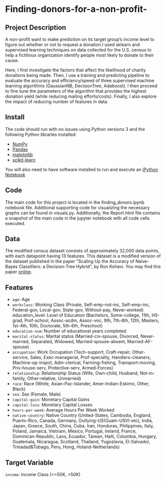 # Finding-donors-for-a-non-profit-

## Project Description

A non-profit want to make prediction on its target group’s income level to figure out whether or not to request a donation.I used sklearn and supervised learning techniques on data collected for the U.S. census to help a fictitious organization identify people most likely to donate to their cause.

Here, I first investigate the factors that affect the likelihood of charity donations being made. Then, I use a training and predicting pipeline to evaluate the accuracy and efficiency/speed of three supervised machine learning algorithms (GaussianNB, DecisionTree, Adaboost). I then proceed to fine tune the parameters of the algorithm that provides the highest donation yield (while reducing mailing efforts/costs). Finally, I also explore the impact of reducing number of features in data.

## Install

The code should run with no issues using Python versions 3 and the following Python libraries installed:

* [NumPy](http://www.numpy.org/)
* [Pandas](http://pandas.pydata.org/)
* [matplotlib](https://matplotlib.org/)
* [scikit-learn](https://scikit-learn.org/stable/)

You will also need to have software installed to run and execute an [iPython Notebook](http://ipython.org/notebook.html)

## Code

The main code for this project is located in the finding_donors.ipynb notebook file. Additional supporting code for visualizing the necessary graphs can be found in visuals.py. Additionally, the Report.html file contains a snapshot of the main code in the jupyter notebook with all code cells executed.

## Data

The modified census dataset consists of approximately 32,000 data points, with each datapoint having 13 features. This dataset is a modified version of the dataset published in the paper "Scaling Up the Accuracy of Naive-Bayes Classifiers: a Decision-Tree Hybrid", by Ron Kohavi. You may find this paper [online](https://www.aaai.org/Papers/KDD/1996/KDD96-033.pdf).

## Features

* `age`: Age
* `workclass`: Working Class (Private, Self-emp-not-inc, Self-emp-inc, Federal-gov, Local-gov, State-gov, Without-pay, Never-worked)
education_level: Level of Education (Bachelors, Some-college, 11th, HS-grad, Prof-school, Assoc-acdm, Assoc-voc, 9th, 7th-8th, 12th, Masters, 1st-4th, 10th, Doctorate, 5th-6th, Preschool)
* `education-num`: Number of educational years completed
* `marital-status`: Marital status (Married-civ-spouse, Divorced, Never-married, Separated, Widowed, Married-spouse-absent, Married-AF-spouse)
* `occupation`: Work Occupation (Tech-support, Craft-repair, Other-service, Sales, Exec-managerial, Prof-specialty, Handlers-cleaners, Machine-op-inspct, Adm-clerical, Farming-fishing, Transport-moving, Priv-house-serv, Protective-serv, Armed-Forces)
* `relationship`: Relationship Status (Wife, Own-child, Husband, Not-in-family, Other-relative, Unmarried)
* `race`: Race (White, Asian-Pac-Islander, Amer-Indian-Eskimo, Other, Black)
* `sex`: Sex (Female, Male)
* `capital-gain`: Monetary Capital Gains
* `capital-loss`: Monetary Capital Losses
* `hours-per-week`: Average Hours Per Week Worked
* `native-country`: Native Country (United-States, Cambodia, England, Puerto-Rico, Canada, Germany, Outlying-US(Guam-USVI-etc), India, Japan, Greece, South, China, Cuba, Iran, Honduras, Philippines, Italy, Poland, Jamaica, Vietnam, Mexico, Portugal, Ireland, France, Dominican-Republic, Laos, Ecuador, Taiwan, Haiti, Columbia, Hungary, Guatemala, Nicaragua, Scotland, Thailand, Yugoslavia, El-Salvador, Trinadad&Tobago, Peru, Hong, Holand-Netherlands)

## Target Variable
`income`: Income Class (<=50K, >50K)
